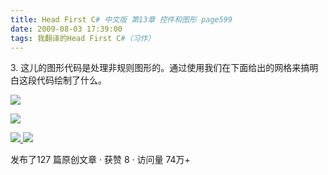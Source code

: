 ```yaml
---
title: Head First C# 中文版 第13章 控件和图形 page599
date: 2009-08-03 17:39:00
tags: 我翻译的Head First C#（习作）
---
```

3\.  这儿的图形代码是处理非规则图形的。通过使用我们在下面给出的网格来搞明白这段代码绘制了什么。

![](https://p-blog.csdn.net/images/p_blog_csdn_net/cuipengfei1/EntryImages/20090803/2009-08-03_17-35-08.jpg)

![](https://p-blog.csdn.net/images/p_blog_csdn_net/cuipengfei1/EntryImages/20090803/2009-08-03_17-35-16.jpg)



[ ![](https://profile.csdnimg.cn/5/2/5/3_cuipengfei1)
![](https://g.csdnimg.cn/static/user-reg-year/1x/11.png)
](https://blog.csdn.net/cuipengfei1)



发布了127 篇原创文章  ·  获赞 8  ·  访问量 74万+

